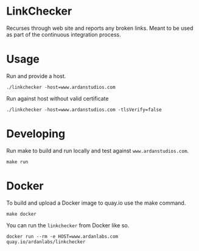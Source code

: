 # LinkChecker

Recurses through web site and reports any broken links. Meant to be used as part of the continuous
integration process.

# Usage

Run and provide a host.

```
./linkchecker -host=www.ardanstudios.com
```
Run against host without valid certificate

```
./linkchecker -host=www.ardanstudios.com -tlsVerify=false 
```

# Developing

Run make to build and run locally and test against `www.ardanstudios.com`.

```
make run
```

# Docker

To build and upload a Docker image to quay.io use the make command.

```
make docker
```

You can run the `linkchecker` from Docker like so.

```
docker run --rm -e HOST=www.ardanlabs.com quay.io/ardanlabs/linkchecker
```
